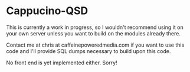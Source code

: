 Cappucino-QSD
=============

This is currently a work in progress, so I wouldn't recommend using it on your own server unless you want to build on
the modules already there.

Contact me at chris at caffeinepoweredmedia.com if you want to use this code and I'll provide SQL dumps necessary to build
upon this code.

No front end is yet implemented either. Sorry!
